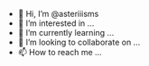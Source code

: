 - 👋 Hi, I’m @asteriiisms
- 👀 I’m interested in ...
- 🌱 I’m currently learning ...
- 💞️ I’m looking to collaborate on ...
- 📫 How to reach me ...

<!---
asteriiisms/asteriiisms is a ✨ special ✨ repository because its `README.md` (this file) appears on your GitHub profile.
You can click the Preview link to take a look at your changes.
--->
